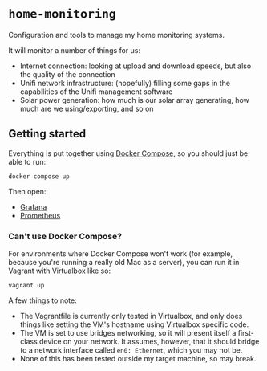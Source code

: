 # `home-monitoring`

Configuration and tools to manage my home monitoring systems.

It will monitor a number of things for us:

- Internet connection: looking at upload and download speeds, but
  also the quality of the connection
- Unifi network infrastructure: (hopefully) filling some gaps in the
  capabilities of the Unifi management software
- Solar power generation: how much is our solar array generating, how
  much are we using/exporting, and so on

## Getting started

Everything is put together using [Docker
Compose](https://docs.docker.com/compose/), so you should just be able
to run:

```
docker compose up
```

Then open:

- [Grafana](http://localhost:3000/)
- [Prometheus](http://localhost:9090)

### Can't use Docker Compose?

For environments where Docker Compose won't work (for example, because
you're running a really old Mac as a server), you can run it in Vagrant
with Virtualbox like so:

```
vagrant up
```

A few things to note:
- The Vagrantfile is currently only tested in Virtualbox, and only does
  things like setting the VM's hostname using Virtualbox specific code.
- The VM is set to use bridges networking, so it will present itself a
  first-class device on your network. It assumes, however, that it
  should bridge to a network interface called `en0: Ethernet`, which you
  may not be.
- None of this has been tested outside my target machine, so may break.